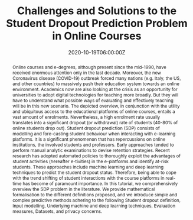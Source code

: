 ---
title: Challenges and Solutions to the Student Dropout Prediction Problem in Online Courses

event: 29th ACM International Conference on Information & Knowledge Management
event_url: https://www.cikm2020.org/

location: Online

summary: In this tutorial, we explored challenges in retention, and presented machine learning solutions to the difficulties in predicting student dropout rates from online courses.
abstract: Online courses and e-degrees, although present since the mid-1990, have received enormous attention only in the last decade. Moreover, the new Coronavirus disease (COVID-19) outbreak forced many nations (e.g. Italy, the US, and other countries) to massively push their education system towards an online environment. Academics now are also looking at the crisis as an opportunity for universities to adopt digital technologies for teaching more broadly. But they will have to understand what possible ways of evaluating and effectively teaching will be in this new scenario. The depicted overview, in conjunction with the utility and ubiquitous access to the educational platforms of online courses, entails a vast amount of enrolments. Nevertheless, a high enrolment rate usually translates into a significant dropout (or withdrawal) rate of students (40-80% of online students drop out). Student dropout prediction (SDP) consists of modelling and fore-casting student behaviour when interacting with e-learning platforms. It is a significant phenomenon that has repercussions on online institutions, the involved students and professors. Early approaches tended to perform manual analytic examinations to devise retention strategies. Recent research has adopted automated policies to thoroughly exploit the advantages of student activities (hereafter e-tivities) in the e-platforms and identify at-risk students. These approaches include machine learning and deep learning techniques to predict the student dropout status. Therefore, being able to cope with the trend shifting of student interactions with the course platforms in real-time has become of paramount importance. In this tutorial, we comprehensively overview the SDP problem in the literature. We provide mathematical formalisation to the different definitions proposed, and we introduce simple and complex predictive methods adhering to the following Student dropout definition, Input modelling, Underlying machine and deep learning techniques, Evaluation measures, Datasets, and privacy concerns.
# Talk start and end times.
#   End time can optionally be hidden by prefixing the line with `#`.
date: '2020-10-19T06:00:00Z'
date_end: '2020-10-19T12:50:00Z'
all_day: false

authors: [Bardh Prenkaj, Giovanni Stilo, Lorenzo Madeddu]
tags: [deep learning, time series, anomaly detection]

# Is this a featured talk? (true/false)
featured: true

image:
  caption: 'Image credit: [**Lorenzo Madeddu**] (https://www.lorenzomadeddu.com/talk/challenges-and-solutions-to-the-student-dropout-prediction-problem-in-online-courses/featured.png)'
  focal_point: Right


# links:
#   - icon: twitter
#     icon_pack: fab
#     name: Follow
#     url: https://twitter.com/georgecushen
url_code: ''
url_pdf: 'https://dl.acm.org/doi/10.1145/3340531.3412172'
url_slides: 'https://docs.google.com/presentation/d/1En0smRRoRKLJAgVBicqLtXG5G9EVGbIjMcK2mPUt6PE/edit'
url_video: 'https://www.youtube.com/watch?v=ClNHAL8h_Y8&t=445s'
# Markdown Slides (optional).
#   Associate this talk with Markdown slides.
#   Simply enter your slide deck's filename without extension.
#   E.g. `slides = "example-slides"` references `content/slides/example-slides.md`.
#   Otherwise, set `slides = ""`.
#slides: example

# Projects (optional).
#   Associate this post with one or more of your projects.
#   Simply enter your project's folder or file name without extension.
#   E.g. `projects = ["internal-project"]` references `content/project/deep-learning/index.md`.
#   Otherwise, set `projects = []`.
#projects:
#  - example
---